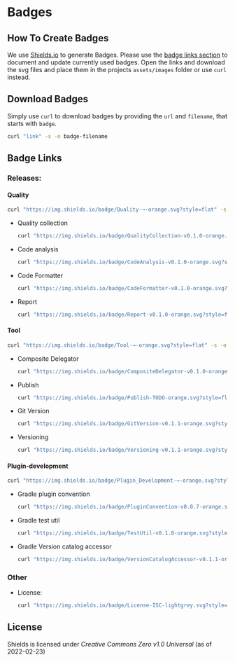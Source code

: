 # Badges

## How To Create Badges

We use [Shields.io](https://shields.io/) to generate Badges.
Please use the [badge links section](#_badge_links) to document and update currently used badges.
Open the links and download the svg files and place them in the projects `assets/images` folder or use `curl` instead.

## Download Badges

Simply use `curl` to download badges by providing the `url` and `filename`, that starts with `badge`.

```bash
curl "link" -s -o badge-filename
```

## Badge Links

### Releases:

#### Quality

```bash
curl "https://img.shields.io/badge/Quality-→-orange.svg?style=flat" -s -o ../assets/images/badge-section-quality.svg
```

- Quality collection
  ```bash
  curl "https://img.shields.io/badge/QualityCollection-v0.1.0-orange.svg?style=flat" -s -o ../assets/images/badge-release-quality-collection.svg
  ```
- Code analysis
  ```bash
  curl "https://img.shields.io/badge/CodeAnalysis-v0.1.0-orange.svg?style=flat" -s -o ../assets/images/badge-release-quality-code-analysis.svg
  ```
- Code Formatter
  ```bash
  curl "https://img.shields.io/badge/CodeFormatter-v0.1.0-orange.svg?style=flat" -s -o ../assets/images/badge-release-quality-code-formatter.svg
  ```
- Report
  ```bash
  curl "https://img.shields.io/badge/Report-v0.1.0-orange.svg?style=flat" -s -o ../assets/images/badge-release-quality-report.svg
  ```

#### Tool

```bash
curl "https://img.shields.io/badge/Tool-→-orange.svg?style=flat" -s -o ../assets/images/badge-section-tool.svg
```

- Composite Delegator
  ```bash
  curl "https://img.shields.io/badge/CompositeDelegator-v0.1.0-orange.svg?style=flat" -s -o ../assets/images/badge-release-tool-composite-delegator.svg
  ```
- Publish
  ```bash
  curl "https://img.shields.io/badge/Publish-TODO-orange.svg?style=flat" -s -o ../assets/images/badge-release-tool-publish.svg
  ```
- Git Version
  ```bash
  curl "https://img.shields.io/badge/GitVersion-v0.1.1-orange.svg?style=flat" -s -o ../assets/images/badge-release-tool-git-version.svg
  ```
- Versioning
  ```bash
  curl "https://img.shields.io/badge/Versioning-v0.1.1-orange.svg?style=flat" -s -o ../assets/images/badge-release-tool-versioning.svg
  ```

#### Plugin-development

```bash
curl "https://img.shields.io/badge/Plugin_Development-→-orange.svg?style=flat" -s -o ../assets/images/badge-section-plugin-development.svg
```

- Gradle plugin convention
  ```bash
  curl "https://img.shields.io/badge/PluginConvention-v0.0.7-orange.svg?style=flat" -s -o ../assets/images/badge-release-gradle-plugin-convention.svg
  ```
- Gradle test util
  ```bash
  curl "https://img.shields.io/badge/TestUtil-v0.1.0-orange.svg?style=flat" -s -o ../assets/images/badge-release-gradle-test-util.svg
  ```
- Gradle Version catalog accessor
  ```bash
  curl "https://img.shields.io/badge/VersionCatalogAccessor-v0.1.1-orange.svg?style=flat" -s -o ../assets/images/badge-release-gradle-version-catalog-accessor.svg
  ```

### Other

- License:
  ```bash
  curl "https://img.shields.io/badge/License-ISC-lightgrey.svg?style=flat" -s -o badge-license.svg
  ```

## License

Shields is licensed under _Creative Commons Zero v1.0 Universal_ (as of 2022-02-23)
